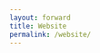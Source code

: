 ```yaml
---
layout: forward
title: Website
permalink: /website/
---
```


<meta http-equiv="refresh" content="time; URL=https://linkdaniel.org" />
